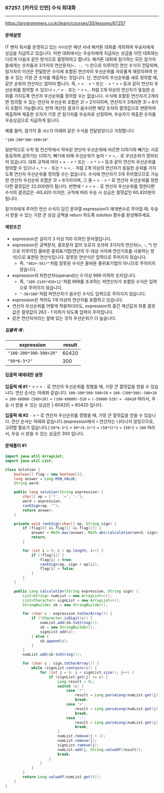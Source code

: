 ### 67257. [카카오 인턴] 수식 최대화

---

https://programmers.co.kr/learn/courses/30/lessons/67257

#### 문제설명

IT 벤처 회사를 운영하고 있는 `라이언`은 매년 사내 해커톤 대회를 개최하여 우승자에게 상금을 지급하고 있습니다.
이번 대회에서는 우승자에게 지급되는 상금을 이전 대회와는 다르게 다음과 같은 방식으로 결정하려고 합니다.
해커톤 대회에 참가하는 모든 참가자들에게는 숫자들과 3가지의 연산문자(`+, -, *`) 만으로 이루어진 연산 수식이 전달되며, 참가자의 미션은 전달받은 수식에 포함된 연산자의 우선순위를 자유롭게 재정의하여 만들 수 있는 가장 큰 숫자를 제출하는 것입니다.
단, 연산자의 우선순위를 새로 정의할 때, 같은 순위의 연산자는 없어야 합니다. 즉, `+` > `-` > `*` 또는 `-` > `*` > `+` 등과 같이 연산자 우선순위를 정의할 수 있으나 `+,*` > `-` 또는 `*` > `+,-`처럼 2개 이상의 연산자가 동일한 순위를 가지도록 연산자 우선순위를 정의할 수는 없습니다. 수식에 포함된 연산자가 2개라면 정의할 수 있는 연산자 우선순위 조합은 2! = 2가지이며, 연산자가 3개라면 3! = 6가지 조합이 가능합니다.
만약 계산된 결과가 음수라면 해당 숫자의 절댓값으로 변환하여 제출하며 제출한 숫자가 가장 큰 참가자를 우승자로 선정하며, 우승자가 제출한 숫자를 우승상금으로 지급하게 됩니다.

예를 들어, 참가자 중 `네오`가 아래와 같은 수식을 전달받았다고 가정합니다.

```
"100-200*300-500+20"
```

일반적으로 수학 및 전산학에서 약속된 연산자 우선순위에 따르면 더하기와 빼기는 서로 동등하며 곱하기는 더하기, 빼기에 비해 우선순위가 높아 `*` > `+,-` 로 우선순위가 정의되어 있습니다.
대회 규칙에 따라 `+` > `-` > `*` 또는 `-` > `*` > `+` 등과 같이 연산자 우선순위를 정의할 수 있으나 `+,*` > `-` 또는 `*` > `+,-` 처럼 2개 이상의 연산자가 동일한 순위를 가지도록 연산자 우선순위를 정의할 수는 없습니다.
수식에 연산자가 3개 주어졌으므로 가능한 연산자 우선순위 조합은 3! = 6가지이며, 그 중 `+` > `-` > `*` 로 연산자 우선순위를 정한다면 결괏값은 22,000원이 됩니다.
반면에 `*` > `+` > `-` 로 연산자 우선순위를 정한다면 수식의 결괏값은 -60,420 이지만, 규칙에 따라 우승 시 상금은 절댓값인 60,420원이 됩니다.

참가자에게 주어진 연산 수식이 담긴 문자열 expression이 매개변수로 주어질 때, 우승 시 받을 수 있는 가장 큰 상금 금액을 return 하도록 solution 함수를 완성해주세요.

#### 제한조건

- expression은 길이가 3 이상 100 이하인 문자열입니다.
- expression은 공백문자, 괄호문자 없이 오로지 숫자와 3가지의 연산자(+, -, *) 만으로 이루어진 올바른 중위표기법(연산의 두 대상 사이에 연산기호를 사용하는 방식)으로 표현된 연산식입니다. 잘못된 연산식은 입력으로 주어지지 않습니다.
  - 즉, `"402+-561*"`처럼 잘못된 수식은 올바른 중위표기법이 아니므로 주어지지 않습니다.
- expression의 피연산자(operand)는 0 이상 999 이하의 숫자입니다.
  - 즉, `"100-2145*458+12"`처럼 999를 초과하는 피연산자가 포함된 수식은 입력으로 주어지지 않습니다.
  - `"-56+100"`처럼 피연산자가 음수인 수식도 입력으로 주어지지 않습니다.
- expression은 적어도 1개 이상의 연산자를 포함하고 있습니다.
- 연산자 우선순위를 어떻게 적용하더라도, expression의 중간 계산값과 최종 결괏값은 절댓값이 263 - 1 이하가 되도록 입력이 주어집니다.
- 같은 연산자끼리는 앞에 있는 것의 우선순위가 더 높습니다.

##### 입출력 예 :

| expression             | result |
| ---------------------- | ------ |
| `"100-200*300-500+20"` | 60420  |
| `"50*6-3*2"`           | 300    |

#### 입출력 예에대한 설명

**입출력 예 #1**
`*` > `+` > `-` 로 연산자 우선순위를 정했을 때, 가장 큰 절댓값을 얻을 수 있습니다.
연산 순서는 아래와 같습니다.
`100-200*300-500+20`
= `100-(200*300)-500+20`
= `100-60000-(500+20)`
= `(100-60000)-520`
= `(-59900-520)`
= `-60420`
따라서, 우승 시 받을 수 있는 상금은 |-60420| = 60420 입니다.

**입출력 예 #2**
`-` > `*` 로 연산자 우선순위를 정했을 때, 가장 큰 절댓값을 얻을 수 있습니다.
연산 순서는 아래와 같습니다.(expression에서 `+` 연산자는 나타나지 않았으므로, 고려할 필요가 없습니다.)
`50*6-3*2`
= `50*(6-3)*2`
= `(50*3)*2`
= `150*2`
= `300`
따라서, 우승 시 받을 수 있는 상금은 300 입니다.

#### 문제풀이 #1

```java
import java.util.ArrayList;
import java.util.List;

class Solution {
    boolean[] flag = new boolean[3];
    long answer = Long.MIN_VALUE;
    String word;

    public long solution(String expression) {
        char[] ep = {'*', '+', '-'};
        word = expression;
        rankSign(ep, "");
        return answer;
    }

    private void rankSign(char[] ep, String sign) {
        if (flag[0] && flag[1] && flag[2]) {
            answer = Math.max(answer, Math.abs(calculation(word, sign)));
            return;
        }

        for (int i = 0; i < ep.length; i++) {
            if (!flag[i]) {
                flag[i] = true;
                rankSign(ep, sign + ep[i]);
                flag[i] = false;
            }
        }
    }

    public Long calculation(String expression, String sign) {
        List<String> numList = new ArrayList<>();
        List<Character> signList = new ArrayList<>();
        StringBuilder sb = new StringBuilder();

        for (char c : expression.toCharArray()) {
            if (!Character.isDigit(c)) {
                numList.add(sb.toString());
                sb = new StringBuilder();
                signList.add(c);
            } else {
                sb.append(c);
            }
        }
        numList.add(sb.toString());

        for (char c : sign.toCharArray()) {
            while (signList.contains(c)) {
                for (int j = 0; j < signList.size(); j++) {
                    if (signList.get(j) == c) {
                        Long result = 0L;
                        switch (c) {
                            case '*':
                                result = Long.parseLong(numList.get(j)) * Long.parseLong(numList.get(j + 1));
                                break;
                            case '+':
                                result = Long.parseLong(numList.get(j)) + Long.parseLong(numList.get(j + 1));
                                break;
                            case '-':
                                result = Long.parseLong(numList.get(j)) - Long.parseLong(numList.get(j + 1));
                                break;
                        }
                        numList.remove(j + 1);
                        numList.remove(j);
                        signList.remove(j);
                        numList.add(j, String.valueOf(result));
                        break;
                    }
                }
            }
        }
        return Long.valueOf(numList.get(0));
    }
}
```



